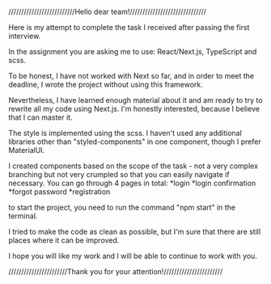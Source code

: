//////////////////////////Hello dear team!//////////////////////////////

Here is my attempt to complete the task I received after passing the first interview.

In the assignment you are asking me to use: React/Next.js, TypeScript and scss.

To be honest, I have not worked with Next so far, and in order to meet the deadline, I wrote the project without using this framework.

Nevertheless, I have learned enough material about it and am ready to try to rewrite all my code using Next.js. 
I'm honestly interested, because I believe that I can master it.

The style is implemented using the scss.
I haven't used any additional libraries other than "styled-components" in one component, though I prefer MaterialUI.

I created components based on the scope of the task - not a very complex branching but not very crumpled so that you can easily navigate if necessary.
You can go through 4 pages in total:
*login
*login confirmation
*forgot password
*registration

to start the project, you need to run the command "npm start" in the terminal.

I tried to make the code as clean as possible, but I'm sure that there are still places where it can be improved.

I hope you will like my work and I will be able to continue to work with you.

///////////////////////Thank you for your attention!///////////////////////
